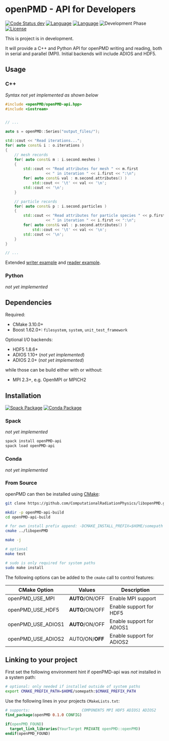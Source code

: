 openPMD - API for Developers
============================

[![Code Status dev](https://img.shields.io/travis/ComputationalRadiationPhysics/libopenPMD/dev.svg?label=dev)](https://travis-ci.org/ComputationalRadiationPhysics/libopenPMD/branches)
[![Language](https://img.shields.io/badge/language-C%2B%2B11-orange.svg)](https://isocpp.org/)
[![Language](https://img.shields.io/badge/language-Python3-orange.svg)](https://www.python.org/)
![Development Phase](https://img.shields.io/badge/phase-unstable-yellow.svg)
[![License](https://img.shields.io/badge/license-LGPLv3-blue.svg?label=openPMD-api)](https://www.gnu.org/licenses/lgpl-3.0.html)

This is project is in development.

It will provide a C++ and Python API for openPMD writing and reading, both in serial and parallel (MPI).
Initial backends will include ADIOS and HDF5.

## Usage

### C++

*Syntax not yet implemented as shown below*

```C++
#include <openPMD/openPMD-api.hpp>
#include <iostream>


// ...

auto s = openPMD::Series("output_files/");

std::cout << "Read iterations...";
for( auto const& i : o.iterations )
{
    // mesh records
    for( auto const& m : i.second.meshes )
    {
        std::cout << "Read attributes for mesh " << m.first
                  << " in iteration " << i.first << ":\n";
        for( auto const& val : m.second.attributes() )
            std::cout << '\t' << val << '\n';
        std::cout << '\n';
    }

    // particle records
    for( auto const& p : i.second.particles )
    {
        std::cout << "Read attributes for particle species " << p.first
                  << " in iteration " << i.first << ":\n";
        for( auto const& val : p.second.attributes() )
            std::cout << '\t' << val << '\n';
        std::cout << '\n';
    }
}

// ...
```

Extended [writer example](writer.cpp) and [reader example](reader.cpp).

### Python

*not yet implemented*

## Dependencies

Required:
* CMake 3.10.0+
* Boost 1.62.0+: `filesystem`, `system`, `unit_test_framework`

Optional I/O backends:
* HDF5 1.8.6+
* ADIOS 1.10+ (*not yet implemented*)
* ADIOS 2.0+ (*not yet implemented*)

while those can be build either with or without:
* MPI 2.3+, e.g. OpenMPI or MPICH2

## Installation

[![Spack Package](https://img.shields.io/badge/spack.io-notyet-yellow.svg)](https://spack.io)
[![Conda Package](https://img.shields.io/badge/conda.io-notyet-yellow.svg)](https://conda.io)

### Spack

*not yet implemented*

```bash
spack install openPMD-api
spack load openPMD-api
```

### Conda

*not yet implemented*

### From Source

openPMD can then be installed using [CMake](http://cmake.org/):

```bash
git clone https://github.com/ComputationalRadiationPhysics/libopenPMD.git

mkdir -p openPMD-api-build
cd openPMD-api-build

# for own install prefix append: -DCMAKE_INSTALL_PREFIX=$HOME/somepath
cmake ../libopenPMD

make -j

# optional
make test

# sudo is only required for system paths
sudo make install
```

The following options can be added to the `cmake` call to control features:

| CMake Option       | Values           | Description               |
|--------------------|------------------|---------------------------|
| openPMD_USE_MPI    | **AUTO**/ON/OFF  | Enable MPI support        |
| openPMD_USE_HDF5   | **AUTO**/ON/OFF  | Enable support for HDF5   |
| openPMD_USE_ADIOS1 | **AUTO**/ON/OFF  | Enable support for ADIOS1 |
| openPMD_USE_ADIOS2 | AUTO/ON/**OFF**  | Enable support for ADIOS2 |

## Linking to your project

First set the following environment hint if openPMD-api was *not* installed in a system path:

```bash
# optional: only needed if installed outside of system paths
export CMAKE_PREFIX_PATH=$HOME/somepath:$CMAKE_PREFIX_PATH
```

Use the following lines in your projects `CMakeLists.txt`:
```cmake
# supports:                       COMPONENTS MPI HDF5 ADIOS1 ADIOS2
find_package(openPMD 0.1.0 CONFIG)

if(openPMD_FOUND)
  target_link_libraries(YourTarget PRIVATE openPMD::openPMD)
endif(openPMD_FOUND)
```
